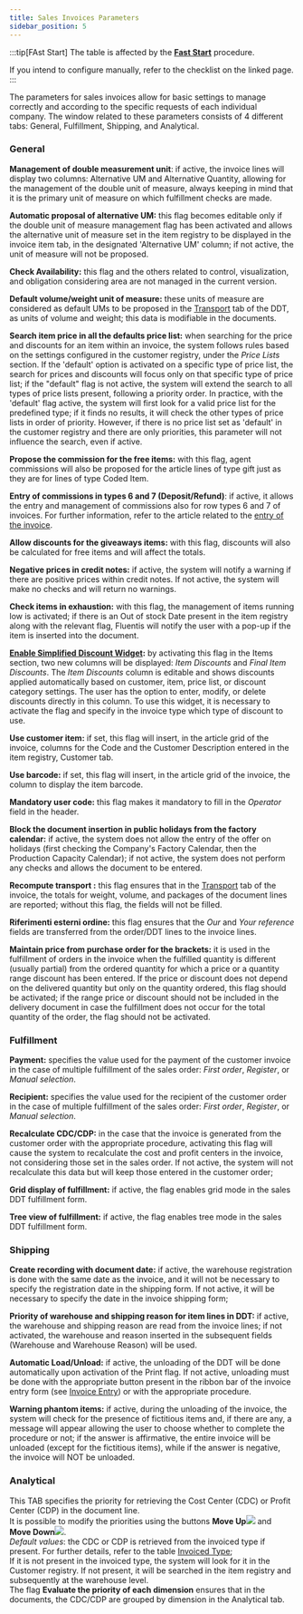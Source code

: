 ```yaml
---
title: Sales Invoices Parameters
sidebar_position: 5
---
```


:::tip[FAst Start]
The table is affected by the [**Fast Start**](/docs/guide/fast-start) procedure.

If you intend to configure manually, refer to the checklist on the linked page.
:::

The parameters for sales invoices allow for basic settings to manage correctly and according to the specific requests of each individual company. The window related to these parameters consists of 4 different tabs: General, Fulfillment, Shipping, and Analytical.

### General

**Management of double measurement unit**: if active, the invoice lines will display two columns: Alternative UM and Alternative Quantity, allowing for the management of the double unit of measure, always keeping in mind that it is the primary unit of measure on which fulfillment checks are made.      

**Automatic proposal of alternative UM:** this flag becomes editable only if the double unit of measure management flag has been activated and allows the alternative unit of measure set in the item registry to be displayed in the invoice item tab, in the designated 'Alternative UM' column; if not active, the unit of measure will not be proposed.      

**Check Availability:** this flag and the others related to control, visualization, and obligation considering area are not managed in the current version.     

**Default volume/weight unit of measure:** these units of measure are considered as default UMs to be proposed in the [Transport](/docs/sales/sales-delivery-notes/insert-delivery-notes/sales-dn) tab of the DDT, as units of volume and weight; this data is modifiable in the documents.

**Search item price in all the defaults price list:** when searching for the price and discounts for an item within an invoice, the system follows rules based on the settings configured in the customer registry, under the *Price Lists* section. If the 'default' option is activated on a specific type of price list, the search for prices and discounts will focus only on that specific type of price list; if the "default" flag is not active, the system will extend the search to all types of price lists present, following a priority order. In practice, with the 'default' flag active, the system will first look for a valid price list for the predefined type; if it finds no results, it will check the other types of price lists in order of priority. However, if there is no price list set as 'default' in the customer registry and there are only priorities, this parameter will not influence the search, even if active.

**Propose the commission for the free items:** with this flag, agent commissions will also be proposed for the article lines of type gift just as they are for lines of type Coded Item.

**Entry of commissions in types 6 and 7 (Deposit/Refund)**: if active, it allows the entry and management of commissions also for row types 6 and 7 of invoices. For further information, refer to the article related to the [entry of the invoice](/docs/sales/sales-invoices/invoicing/sales-invoice).

**Allow discounts for the giveaways items:** with this flag, discounts will also be calculated for free items and will affect the totals.

**Negative prices in credit notes:** if active, the system will notify a warning if there are positive prices within credit notes. If not active, the system will make no checks and will return no warnings.

**Check items in exhaustion:** with this flag, the management of items running low is activated; if there is an Out of stock Date present in the item registry along with the relevant flag, Fluentis will notify the user with a pop-up if the item is inserted into the document.

**[Enable Simplified Discount Widget](/docs/sales/sales-flow/discount-widget):** by activating this flag in the Items section, two new columns will be displayed: *Item Discounts* and *Final Item Discounts*. The *Item Discounts* column is editable and shows discounts applied automatically based on customer, item, price list, or discount category settings. The user has the option to enter, modify, or delete discounts directly in this column. To use this widget, it is necessary to activate the flag and specify in the invoice type which type of discount to use.

**Use customer item:** if set, this flag will insert, in the article grid of the invoice, columns for the Code and the Customer Description entered in the item registry, Customer tab.

**Use barcode:** if set, this flag will insert, in the article grid of the invoice, the column to display the item barcode.

**Mandatory user code:** this flag makes it mandatory to fill in the *Operator* field in the header.

**Block the document insertion in public holidays from the factory calendar:** if active, the system does not allow the entry of the offer on holidays (first checking the Company's Factory Calendar, then the Production Capacity Calendar); if not active, the system does not perform any checks and allows the document to be entered.

**Recompute transport
:** this flag ensures that in the [Transport](/docs/sales/sales-invoices/invoicing/sales-invoice) tab of the invoice, the totals for weight, volume, and packages of the document lines are reported; without this flag, the fields will not be filled.

**Riferimenti esterni ordine:** this flag ensures that the *Our* and *Your reference* fields are transferred from the order/DDT lines to the invoice lines.

**Maintain price from purchase order for the brackets:** it is used in the fulfillment of orders in the invoice when the fulfilled quantity is different (usually partial) from the ordered quantity for which a price or a quantity range discount has been entered. If the price or discount does not depend on the delivered quantity but only on the quantity ordered, this flag should be activated; if the range price or discount should not be included in the delivery document in case the fulfillment does not occur for the total quantity of the order, the flag should not be activated.

### Fulfillment

**Payment:** specifies the value used for the payment of the customer invoice in the case of multiple fulfillment of the sales order: *First order*, *Register*, or *Manual selection*.

**Recipient:** specifies the value used for the recipient of the customer order in the case of multiple fulfillment of the sales order: *First order*, *Register*, or *Manual selection*.

**Recalculate CDC/CDP:** in the case that the invoice is generated from the customer order with the appropriate procedure, activating this flag will cause the system to recalculate the cost and profit centers in the invoice, not considering those set in the sales order. If not active, the system will not recalculate this data but will keep those entered in the customer order;

**Grid display of fulfillment:** if active, the flag enables grid mode in the sales DDT fulfillment form.      

**Tree view of fulfillment:** if active, the flag enables tree mode in the sales DDT fulfillment form.

### Shipping

**Create recording with document date:** if active, the warehouse registration is done with the same date as the invoice, and it will not be necessary to specify the registration date in the shipping form. If not active, it will be necessary to specify the date in the invoice shipping form;

**Priority of warehouse and shipping reason for item lines in DDT:** if active, the warehouse and shipping reason are read from the invoice lines; if not activated, the warehouse and reason inserted in the subsequent fields (Warehouse and Warehouse Reason) will be used.

**Automatic Load/Unload:** if active, the unloading of the DDT will be done automatically upon activation of the Print flag. If not active, unloading must be done with the appropriate button present in the ribbon bar of the invoice entry form (see [Invoice Entry](/docs/sales/sales-invoices/invoicing/sales-invoice)) or with the appropriate procedure.

**Warning phantom items:** if active, during the unloading of the invoice, the system will check for the presence of fictitious items and, if there are any, a message will appear allowing the user to choose whether to complete the procedure or not; if the answer is affirmative, the entire invoice will be unloaded (except for the fictitious items), while if the answer is negative, the invoice will NOT be unloaded.

### Analytical

This TAB specifies the priority for retrieving the Cost Center (CDC) or Profit Center (CDP) in the document line.      
It is possible to modify the priorities using the buttons **Move Up**![](/img/neutral/common/move-up.png) and **Move Down**![](/img/neutral/common/delete-cc.png).      
*Default values*: the CDC or CDP is retrieved from the invoiced type if present. For further details, refer to the table [Invoiced Type](/docs/configurations/tables/sales/sales-turnover);         
If it is not present in the invoiced type, the system will look for it in the Customer registry. If not present, it will be searched in the item registry and subsequently at the warehouse level.      
The flag **Evaluate the priority of each dimension** ensures that in the documents, the CDC/CDP are grouped by dimension in the Analytical tab.